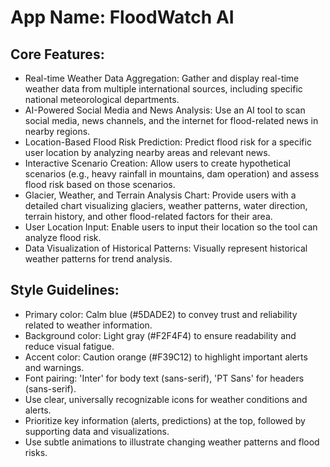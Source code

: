 # **App Name**: FloodWatch AI

## Core Features:

- Real-time Weather Data Aggregation: Gather and display real-time weather data from multiple international sources, including specific national meteorological departments.
- AI-Powered Social Media and News Analysis: Use an AI tool to scan social media, news channels, and the internet for flood-related news in nearby regions.
- Location-Based Flood Risk Prediction: Predict flood risk for a specific user location by analyzing nearby areas and relevant news.
- Interactive Scenario Creation: Allow users to create hypothetical scenarios (e.g., heavy rainfall in mountains, dam operation) and assess flood risk based on those scenarios.
- Glacier, Weather, and Terrain Analysis Chart: Provide users with a detailed chart visualizing glaciers, weather patterns, water direction, terrain history, and other flood-related factors for their area.
- User Location Input: Enable users to input their location so the tool can analyze flood risk.
- Data Visualization of Historical Patterns: Visually represent historical weather patterns for trend analysis.

## Style Guidelines:

- Primary color: Calm blue (#5DADE2) to convey trust and reliability related to weather information.
- Background color: Light gray (#F2F4F4) to ensure readability and reduce visual fatigue.
- Accent color: Caution orange (#F39C12) to highlight important alerts and warnings.
- Font pairing: 'Inter' for body text (sans-serif), 'PT Sans' for headers (sans-serif).
- Use clear, universally recognizable icons for weather conditions and alerts.
- Prioritize key information (alerts, predictions) at the top, followed by supporting data and visualizations.
- Use subtle animations to illustrate changing weather patterns and flood risks.
